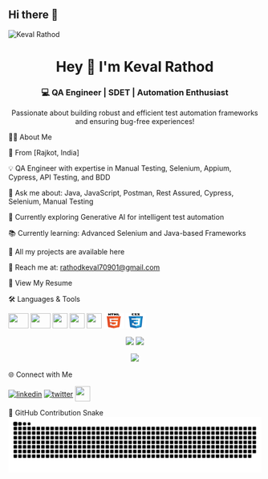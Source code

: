 ## Hi there 👋 
![Keval Rathod](https://img.shields.io/badge/Keval%20Rathod-%230b7285?style=for-the-badge&logoColor=white)

<h1 align="center">Hey 👋 I'm Keval Rathod</h1> <h3 align="center">💻 QA Engineer | SDET | Automation Enthusiast</h3> <p align="center"> Passionate about building robust and efficient test automation frameworks and ensuring bug-free experiences! </p>

👨‍💻 About Me

🏡 From [Rajkot, India]

💡 QA Engineer with expertise in Manual Testing, Selenium, Appium, Cypress, API Testing, and BDD

💬 Ask me about: Java, JavaScript, Postman, Rest Assured, Cypress, Selenium, Manual Testing

🚀 Currently exploring Generative AI for intelligent test automation

📚 Currently learning: Advanced Selenium and Java-based Frameworks

🔗 All my projects are available here

📧 Reach me at: rathodkeval70901@gmail.com

📄 View My Resume


🛠️ Languages & Tools
<p align="left"> <img src="https://cdn.jsdelivr.net/gh/devicons/devicon/icons/java/java-original.svg" height="30" width="40" /> <img src="https://cdn.jsdelivr.net/gh/devicons/devicon/icons/javascript/javascript-original.svg" height="30" width="40" /> <img src="https://www.vectorlogo.zone/logos/getpostman/getpostman-icon.svg" height="30" width="30" /> <img src="https://www.vectorlogo.zone/logos/cucumberio/cucumberio-icon.svg" height="30" width="30" /> <img src="https://raw.githubusercontent.com/rahulbanerjee26/githubProfileReadmeGenerator/main/icons/gherkin.svg" height="30" width="30" /> <img src="https://raw.githubusercontent.com/devicons/devicon/master/icons/html5/html5-original-wordmark.svg" height="30" width="40" /> <img src="https://raw.githubusercontent.com/devicons/devicon/master/icons/css3/css3-original-wordmark.svg" height="30" width="40" /> </p>
<p align="center"> <img src="https://github-readme-stats.vercel.app/api?username=keval-design&show_icons=true&theme=dark" width="48%" /> <img src="https://github-readme-streak-stats.herokuapp.com/?user=keval-design&theme=dark" width="48%" /> </p> <p align="center"> <img src="https://github-readme-stats.vercel.app/api/top-langs/?username=keval-design&layout=compact&theme=dark" width="48%" /> </p>
🌐 Connect with Me
<p align="left"> <a href="https://www.linkedin.com/in/keval-rathod-0a3518306/" target="blank"><img align="center" src="https://cdn.jsdelivr.net/gh/devicons/devicon/icons/linkedin/linkedin-original.svg" alt="linkedin" height="30" width="30" /></a> <a href="https://x.com/kevalrathodd" target="blank"><img align="center" src="https://cdn.jsdelivr.net/gh/devicons/devicon/icons/twitter/twitter-original.svg" alt="twitter" height="30" width="30" /></a> <a href="https://www.youtube.com/@yourchannel" target="blank"><img align="center" src="https://cdn-icons-png.flaticon.com/512/1384/1384060.png" height="30" width="30" /></a> </p>

🐍 GitHub Contribution Snake
<picture>
<source media="(prefers-color-scheme: dark)" srcset="https://raw.githubusercontent.com/platane/snk/output/github-contribution-grid-snake-dark.svg" />
<source media="(prefers-color-scheme: light)" srcset="https://raw.githubusercontent.com/platane/snk/output/github-contribution-grid-snake.svg" />
<img alt="github contribution grid snake animation" src="https://raw.githubusercontent.com/platane/snk/output/github-contribution-grid-snake.svg" />
</picture>
